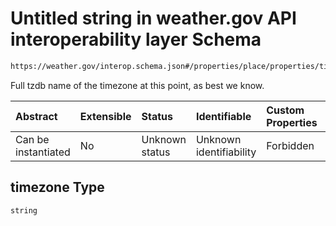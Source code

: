 # Untitled string in weather.gov API interoperability layer Schema

```txt
https://weather.gov/interop.schema.json#/properties/place/properties/timezone
```

Full tzdb name of the timezone at this point, as best we know.

| Abstract            | Extensible | Status         | Identifiable            | Custom Properties | Additional Properties | Access Restrictions | Defined In                                                                                                 |
| :------------------ | :--------- | :------------- | :---------------------- | :---------------- | :-------------------- | :------------------ | :--------------------------------------------------------------------------------------------------------- |
| Can be instantiated | No         | Unknown status | Unknown identifiability | Forbidden         | Allowed               | none                | [interop-layer.schema.json\*](../../../api-interop-layer/interop-layer.schema.json "open original schema") |

## timezone Type

`string`
